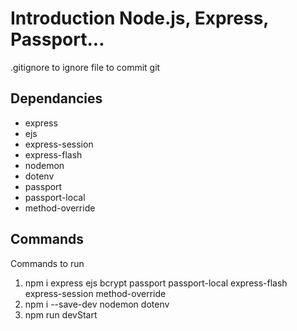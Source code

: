 # Introduction Node.js, Express, Passport...

.gitignore to ignore file to commit git

## Dependancies
 - express
 - ejs
 - express-session
 - express-flash
 - nodemon
 - dotenv
 - passport
 - passport-local
 - method-override

## Commands
	
Commands to run
1. npm i express ejs bcrypt passport passport-local express-flash express-session method-override 
2. npm i --save-dev nodemon dotenv
3. npm run devStart